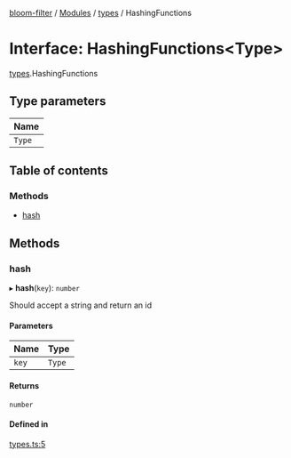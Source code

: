 [bloom-filter](../README.md) / [Modules](../modules.md) / [types](../modules/types.md) / HashingFunctions

# Interface: HashingFunctions<Type\>

[types](../modules/types.md).HashingFunctions

## Type parameters

| Name   |
| :----- |
| `Type` |

## Table of contents

### Methods

- [hash](types.HashingFunctions.md#hash)

## Methods

### hash

▸ **hash**(`key`): `number`

Should accept a string and return an id

#### Parameters

| Name  | Type   |
| :---- | :----- |
| `key` | `Type` |

#### Returns

`number`

#### Defined in

[types.ts:5](https://github.com/rymnc/bloom-filter-ts/blob/09356be/lib/types.ts#L5)
